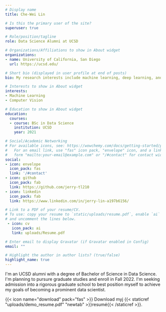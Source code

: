 ```yaml
---
# Display name
title: Che-Wei Lin

# Is this the primary user of the site?
superuser: true

# Role/position/tagline
role: Data Science Alumni at UCSD

# Organizations/Affiliations to show in About widget
organizations:
- name: University of California, San Diego
  url: https://ucsd.edu/

# Short bio (displayed in user profile at end of posts)
bio: My research interests include machine learning, deep learning, and data mining.

# Interests to show in About widget
interests:
- Machine Learning
- Computer Vision

# Education to show in About widget
education:
  courses:
  - course: BSc in Data Science
    institution: UCSD
    year: 2021

# Social/Academic Networking
# For available icons, see: https://wowchemy.com/docs/getting-started/page-builder/#icons
#   For an email link, use "fas" icon pack, "envelope" icon, and a link in the
#   form "mailto:your-email@example.com" or "/#contact" for contact widget.
social:
- icon: envelope
  icon_pack: fas
  link: '/#contact'
- icon: github
  icon_pack: fab
  link: https://github.com/jerry-tl210
- icon: linkedin
  icon_pack: fab
  link: https://www.linkedin.com/in/jerry-lin-a197b6156/

# Link to a PDF of your resume/CV.
# To use: copy your resume to `static/uploads/resume.pdf`, enable `ai` icons in `params.toml`, 
# and uncomment the lines below.
 - icon: cv
   icon_pack: ai
   link: uploads/Resume.pdf

# Enter email to display Gravatar (if Gravatar enabled in Config)
email: ""

# Highlight the author in author lists? (true/false)
highlight_name: true
---
```


I'm an UCSD alumni with a degree of Bachelor of Science in Data Science. I'm planning to pursure graduate studies and enroll in Fall 2022. I'm seeking admission into a rigorous graduate school to best position myself to achieve my goals of becoming a prominent data scientist. 

{{< icon name="download" pack="fas" >}} Download myj {{< staticref "uploads/demo_resume.pdf" "newtab" >}}resumé{{< /staticref >}}.
